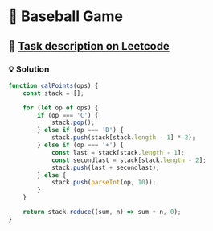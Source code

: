 # 📝 Baseball Game

## 🔗 [Task description on Leetcode](https://leetcode.com/problems/baseball-game/?envType=problem-list-v2&envId=stack)

### 💡 Solution

```js
function calPoints(ops) {
	const stack = [];

	for (let op of ops) {
		if (op === 'C') {
			stack.pop();
		} else if (op === 'D') {
			stack.push(stack[stack.length - 1] * 2);
		} else if (op === '+') {
			const last = stack[stack.length - 1];
			const secondlast = stack[stack.length - 2];
			stack.push(last + secondlast);
		} else {
			stack.push(parseInt(op, 10));
		}
	}

	return stack.reduce((sum, n) => sum + n, 0);
}
```
